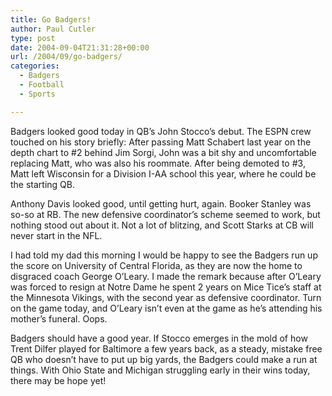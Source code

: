 ```yaml
---
title: Go Badgers!
author: Paul Cutler
type: post
date: 2004-09-04T21:31:28+00:00
url: /2004/09/go-badgers/
categories:
  - Badgers
  - Football
  - Sports

---
```

Badgers looked good today in QB&#8217;s John Stocco&#8217;s debut. The ESPN crew touched on his story briefly: After passing Matt Schabert last year on the depth chart to #2 behind Jim Sorgi, John was a bit shy and uncomfortable replacing Matt, who was also his roommate. After being demoted to #3, Matt left Wisconsin for a Division I-AA school this year, where he could be the starting QB.

Anthony Davis looked good, until getting hurt, again. Booker Stanley was so-so at RB. The new defensive coordinator&#8217;s scheme seemed to work, but nothing stood out about it. Not a lot of blitzing, and Scott Starks at CB will never start in the NFL.

I had told my dad this morning I would be happy to see the Badgers run up the score on University of Central Florida, as they are now the home to disgraced coach George O&#8217;Leary. I made the remark because after O&#8217;Leary was forced to resign at Notre Dame he spent 2 years on Mice Tice&#8217;s staff at the Minnesota Vikings, with the second year as defensive coordinator. Turn on the game today, and O&#8217;Leary isn&#8217;t even at the game as he&#8217;s attending his mother&#8217;s funeral. Oops.

Badgers should have a good year. If Stocco emerges in the mold of how Trent Dilfer played for Baltimore a few years back, as a steady, mistake free QB who doesn&#8217;t have to put up big yards, the Badgers could make a run at things. With Ohio State and Michigan struggling early in their wins today, there may be hope yet!